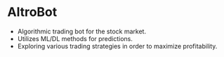# AltroBot
- Algorithmic trading bot for the stock market.
- Utilizes ML/DL methods for predictions.
- Exploring various trading strategies in order to maximize profitability.
